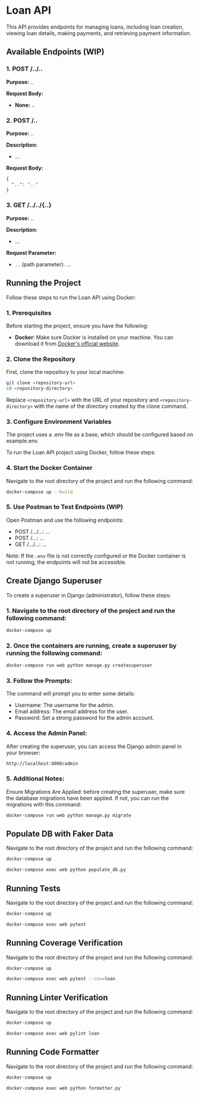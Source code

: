 # Loan API

This API provides endpoints for managing loans, including loan creation, viewing loan details, making payments, and retrieving payment information.

## Available Endpoints (WIP)

### 1. POST /../..

**Purpose:** ..

**Request Body:**
- **None:** ..

### 2. **POST /..**

**Purpose:** ..

**Description:**

* ...

**Request Body:**

```json
{
  "..": ".."  
}
```

### 3. GET /../../{..}

**Purpose:** ..

**Description:**

* ...

**Request Parameter:**

- `..` (path parameter): ...
  
## Running the Project

Follow these steps to run the Loan API using Docker:

### 1. Prerequisites

Before starting the project, ensure you have the following:

- **Docker**: Make sure Docker is installed on your machine. You can download it from [Docker's official website](https://www.docker.com/get-started).

### 2. Clone the Repository

First, clone the repository to your local machine:

```bash
git clone <repository-url>
cd <repository-directory>
```

Replace `<repository-url>` with the URL of your repository and `<repository-directory>` with the name of the directory created by the clone command.

### 3. Configure Environment Variables

The project uses a .env file as a base, which should be configured based on example.env.

To run the Loan API project using Docker, follow these steps:

### 4. Start the Docker Container

   Navigate to the root directory of the project and run the following command:

   ```bash
   docker-compose up --build
   ```
### 5. Use Postman to Test Endpoints (WIP)

Open Postman and use the following endpoints:

* POST /.../...: ...
* POST /...: ...
* GET /.../...: ...

Note: If the `.env` file is not correctly configured or the Docker container is not running, the endpoints will not be accessible.

## Create Django Superuser

To create a superuser in Django (administrator), follow these steps:

### 1. Navigate to the root directory of the project and run the following command:

```bash
docker-compose up
```

### 2. Once the containers are running, create a superuser by running the following command:
```bash
docker-compose run web python manage.py createsuperuser
```
### 3. Follow the Prompts:

The command will prompt you to enter some details:

* Username: The username for the admin.
* Email address: The email address for the user.
* Password: Set a strong password for the admin account.

### 4. Access the Admin Panel:

After creating the superuser, you can access the Django admin panel in your browser:

```bash
http://localhost:8000/admin
```

### 5. Additional Notes:

Ensure Migrations Are Applied: before creating the superuser, make sure the database migrations have been applied. If not, you can run the migrations with this command:

```bash
docker-compose run web python manage.py migrate
```

## Populate DB with Faker Data

Navigate to the root directory of the project and run the following command:

```bash
docker-compose up
```
```bash
docker-compose exec web python populate_db.py
```

## Running Tests

Navigate to the root directory of the project and run the following command:

```bash
docker-compose up
```
```bash
docker-compose exec web pytest
```

## Running Coverage Verification

Navigate to the root directory of the project and run the following command:

```bash
docker-compose up
```
```bash
docker-compose exec web pytest --cov=loan
```

## Running Linter Verification

Navigate to the root directory of the project and run the following command:

```bash
docker-compose up
```
```bash
docker-compose exec web pylint loan
```

## Running Code Formatter

Navigate to the root directory of the project and run the following command:

```bash
docker-compose up
```
```bash
docker-compose exec web python formatter.py 
```
